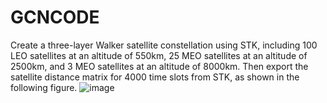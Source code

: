 # GCNCODE
Create a three-layer Walker satellite constellation using STK, including 100 LEO satellites at an altitude of 550km, 25 MEO satellites at an altitude of 2500km, and 3 MEO satellites at an altitude of 8000km. Then export the satellite distance matrix for 4000 time slots from STK, as shown in the following figure.
![image](https://github.com/user-attachments/assets/9dfb8161-702e-4e2f-996b-80d1e6dc9472)
